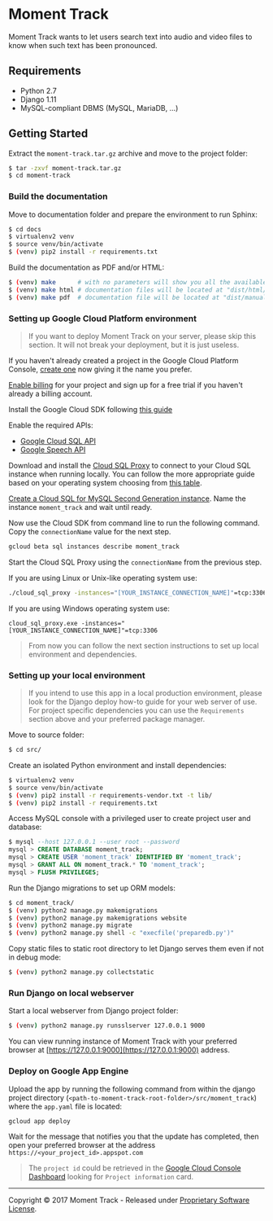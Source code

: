 # Moment Track

Moment Track wants to let users search text into audio and video files to know
when such text has been pronounced.

## Requirements

- Python 2.7
- Django 1.11
- MySQL-compliant DBMS (MySQL, MariaDB, …)

## Getting Started

Extract the `moment-track.tar.gz` archive and move to the project folder:

```bash
$ tar -zxvf moment-track.tar.gz
$ cd moment-track
```


### Build the documentation

Move to documentation folder and prepare the environment to run Sphinx:

```bash
$ cd docs
$ virtualenv2 venv
$ source venv/bin/activate
$ (venv) pip2 install -r requirements.txt
```

Build the documentation as PDF and/or HTML:

```bash
$ (venv) make      # with no parameters will show you all the available options
$ (venv) make html # documentation files will be located at "dist/html/"
$ (venv) make pdf  # documentation file will be located at "dist/manual.pdf"
```

### Setting up Google Cloud Platform environment

> If you want to deploy Moment Track on your server, please skip this section.
> It will not break your deployment, but it is just useless.

If you haven't already created a project in the Google Cloud Platform Console,
[create one](https://console.cloud.google.com/) now giving it the name you
prefer.

[Enable billing](https://console.cloud.google.com/project/_/settings) for
your project and sign up for a free trial if you haven't already a billing
account.

Install the Google Cloud SDK following [this guide](https://cloud.google.com/sdk/docs/)

Enable the required APIs:

- [Google Cloud SQL API](https://console.cloud.google.com/flows/enableapi?apiid=sqladmin.googleapis.com&showconfirmation=true "Click to automatically enable Google CLoud API for your project")
- [Google Speech API](https://console.cloud.google.com/flows/enableapi?apiid=speech.googleapis.com&showconfirmation=true "Click to automatically enable Google Speech API for your project")

Download and install the [Cloud SQL Proxy](https://cloud.google.com/sql/docs/sql-proxy "Click to learn more on Google Cloud SQL Proxy")
to connect to your Cloud SQL instance when running locally. You can follow the
more appropriate guide based on your operating system choosing from
[this table](https://cloud.google.com/python/django/appengine#install_the_sql_proxy).

[Create a Cloud SQL for MySQL Second Generation instance](https://cloud.google.com/sql/docs/mysql/create-instance).
Name the instance `moment_track` and wait until ready.

Now use the Cloud SDK from command line to run the following command. Copy the
`connectionName` value for the next step.

```bash
gcloud beta sql instances describe moment_track
```

Start the Cloud SQL Proxy using the `connectionName` from the previous step.

If you are using Linux or Unix-like operating system use:

```bash
./cloud_sql_proxy -instances="[YOUR_INSTANCE_CONNECTION_NAME]"=tcp:3306
```

If you are using Windows operating system use:

```
cloud_sql_proxy.exe -instances="[YOUR_INSTANCE_CONNECTION_NAME]"=tcp:3306
```

> From now you can follow the next section instructions to set up local
> environment and dependencies.

### Setting up your local environment

> If you intend to use this app in a local production environment, please look
> for the Django deploy how-to guide for your web server of use.
> For project specific dependencies you can use the `Requirements` section
> above and your preferred package manager.

Move to source folder:

```bash
$ cd src/
```

Create an isolated Python environment and install dependencies:

```bash
$ virtualenv2 venv
$ source venv/bin/activate
$ (venv) pip2 install -r requirements-vendor.txt -t lib/
$ (venv) pip2 install -r requirements.txt
```

Access MySQL console with a privileged user to create project user and
database:

```sql
$ mysql --host 127.0.0.1 --user root --password
mysql > CREATE DATABASE moment_track;
mysql > CREATE USER 'moment_track' IDENTIFIED BY 'moment_track';
mysql > GRANT ALL ON moment_track.* TO 'moment_track';
mysql > FLUSH PRIVILEGES;
```

Run the Django migrations to set up ORM models:

```bash
$ cd moment_track/
$ (venv) python2 manage.py makemigrations
$ (venv) python2 manage.py makemigrations website
$ (venv) python2 manage.py migrate
$ (venv) python2 manage.py shell -c "execfile('preparedb.py')"
```

Copy static files to static root directory to let Django serves them even if
not in debug mode:

```bash
$ (venv) python2 manage.py collectstatic
```

### Run Django on local webserver

Start a local webserver from Django project folder:

```bash
$ (venv) python2 manage.py runsslserver 127.0.0.1 9000
```

You can view running instance of Moment Track with your preferred browser at
[https://127.0.0.1:9000](https://127.0.0.1:9000) address.

### Deploy on Google App Engine

Upload the app by running the following command from within the django project
directory (`<path-to-moment-track-root-folder>/src/moment_track`) where the
`app.yaml` file is located:

```bash
gcloud app deploy
```

Wait for the message that notifies you that the update has completed, then open
your preferred browser at the address `https://<your_project_id>.appspot.com`

> The `project id` could be retrieved in the
> [Google Cloud Console Dashboard](https://console.cloud.google.com/home/dashboard)
> looking for `Project information` card.

***

Copyright © 2017 Moment Track - Released under
[Proprietary Software License](LICENSE).

